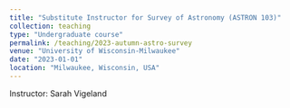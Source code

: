 ```yaml
---
title: "Substitute Instructor for Survey of Astronomy (ASTRON 103)"
collection: teaching
type: "Undergraduate course"
permalink: /teaching/2023-autumn-astro-survey
venue: "University of Wisconsin-Milwaukee"
date: "2023-01-01"
location: "Milwaukee, Wisconsin, USA"
---
```


Instructor: Sarah Vigeland